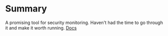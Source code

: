 # Summary
A promising tool for security monitoring. Haven't had the time to go through it and make it worth running.
[Docs](https://open-docs.neuvector.com/)